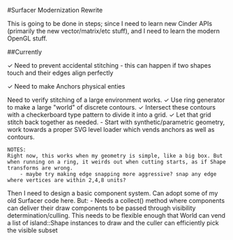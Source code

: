 #Surfacer Modernization Rewrite

This is going to be done in steps; since I need to learn new Cinder APIs (primarily the new vector/matrix/etc stuff), and I need to learn the modern OpenGL stuff.

##Currently

✓ Need to prevent accidental stitching
	- this can happen if two shapes touch and their edges align perfectly

✓ Need to make Anchors physical enties

Need to verify stitching of a large environment works. 
	✓ Use ring generator to make a large "world" of discrete contours.
	✓ Intersect these contours with a checkerboard type pattern to divide it into a grid.
	✓ Let that grid stitch back together as needed.
	- Start with synthetic/parametric geometry, work towards a proper SVG level loader which vends anchors as well as contours.

	NOTES:
	Right now, this works when my geometry is simple, like a big box. But when running on a ring, it weirds out when cutting starts, as if Shape transforms are wrong.
		- maybe try making edge snapping more aggressive? snap any edge where vertices are within 2,4,8 units?


Then I need to design a basic component system. Can adopt some of my old Surfacer code here. But:
	- Needs a collect() method where components can deliver their draw components to be passed through visibility determination/culling. 
	This needs to be flexible enough that World can vend a list of island::Shape instances to draw and the culler can efficiently pick the visible subset 
 
